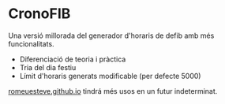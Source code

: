 # CronoFIB
Una versió millorada del generador d'horaris de defib amb més funcionalitats.

- Diferenciació de teoria i pràctica
- Tria del dia festiu
- Límit d'horaris generats modificable (per defecte 5000)

[romeuesteve.github.io]() tindrá més usos en un futur indeterminat.
